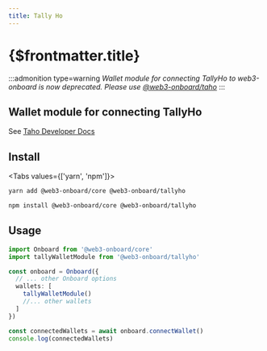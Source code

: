 ```yaml
---
title: Tally Ho
---
```


# {$frontmatter.title}

:::admonition type=warning
_Wallet module for connecting TallyHo to web3-onboard is now deprecated. Please use [@web3-onboard/taho](../../wallets/taho.md)_
:::

## Wallet module for connecting TallyHo

See [Taho Developer Docs](https://docs.tally.cash/tally/developers/integrating-dapps)

## Install

<Tabs values={['yarn', 'npm']}>
<TabPanel value="yarn">

```sh copy
yarn add @web3-onboard/core @web3-onboard/tallyho
```

  </TabPanel>
  <TabPanel value="npm">

```sh copy
npm install @web3-onboard/core @web3-onboard/tallyho
```

  </TabPanel>
</Tabs>

## Usage

```typescript
import Onboard from '@web3-onboard/core'
import tallyWalletModule from '@web3-onboard/tallyho'

const onboard = Onboard({
  // ... other Onboard options
  wallets: [
    tallyWalletModule()
    //... other wallets
  ]
})

const connectedWallets = await onboard.connectWallet()
console.log(connectedWallets)
```

